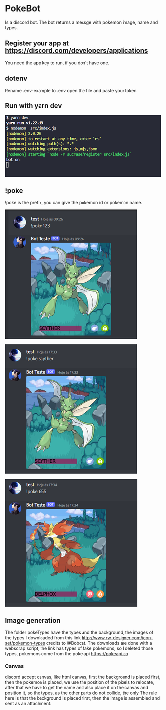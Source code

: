 # PokeBot
Is a discord bot. The bot returns a messge with pokemon image, name and types.

## Register your app at https://discord.com/developers/applications
You need the app key to run, if you don't have one.

## dotenv 
 Rename .env-example to .env open the file and paste your token


## Run with yarn dev 
![yarn dev](/src/md/dev.png)
 
## !poke
!poke is the prefix, you can give the pokemon id or pokemon name.

![yarn dev](/src/md/test.png)

![yarn dev](/src/md/test_name.png)

![yarn dev](/src/md/test2.png)

## Image generation 
The folder pokeTypes have the types and the background,
the images of the types I downloaded from this link http://www.rw-designer.com/icon-set/pokemon-types
credits to @Bobcat. The downloads are done with a webscrap script, the link has types of fake pokemons, so I deleted those types,
pokemons come from the poke api https://pokeapi.co

###  Canvas
 discord accept canvas, like html canvas, first the background is placed first, then the pokemon is placed, we use the position of the pixels to relocate, after that we have to get the name and also place it on the canvas and position it, so the types, as the other parts do not collide, the only The rule here is that the background is placed first, then the image is assembled and sent as an attachment.
